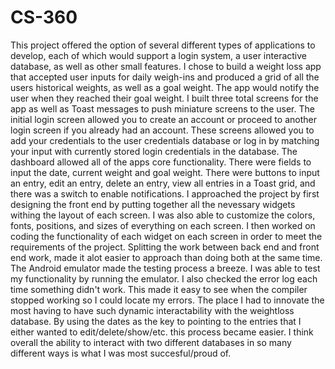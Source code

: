 # CS-360

This project offered the option of several different types of applications to develop, each of which would support a login system, a user interactive database, as well as other small features. I chose to build a weight loss app that accepted user inputs for daily weigh-ins and produced a grid of all the users historical weights, as well as a goal weight. The app would notify the user when they reached their goal weight.
I built three total screens for the app as well as Toast messages to push miniature screens to the user. The initial login screen allowed you to create an account or proceed to another login screen if you already had an account. These screens allowed you to add your credentials to the user credentials database or log in by matching your input with currently stored login credentials in the database. The dashboard allowed all of the apps core functionality. There were fields to input the date, current weight and goal weight. There were buttons to input an entry, edit an entry, delete an entry, view all entries in a Toast grid, and there was a switch to enable notifications. 
I approached the project by first designing the front end by putting together all the nevessary widgets withing the layout of each screen. I was also able to customize the colors, fonts, positions, and sizes of everything on each screen. I then worked on coding the functionality of each widget on each screen in order to meet the requirements of the project. Splitting the work between back end and front end work, made it alot easier to approach than doing both at the same time.
The Android emulator made the testing process a breeze. I was able to test my functionality by running the emulator. I also checked the error log each time something didn't work. This made it easy to see when the compiler stopped working so I could locate my errors.
The place I had to innovate the most having to have such dynamic interactability with the weightloss database. By using the dates as the key to pointing to the entries that I either wanted to edit/delete/show/etc. this process became easier.
I think overall the ability to interact with two different databases in so many different ways is what I was most succesful/proud of.
